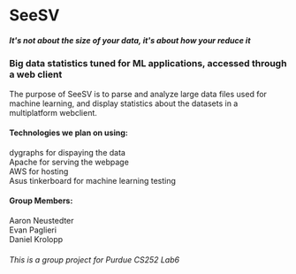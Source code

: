 # SeeSV
##### It's not about the size of your data, it's about how your reduce it

### Big data statistics tuned for ML applications, accessed through a web client
The purpose of SeeSV is to parse and analyze large data files used for machine learning, and display statistics about the datasets in a multiplatform webclient.

#### Technologies we plan on using:  
dygraphs for dispaying the data  
Apache for serving the webpage  
AWS for hosting  
Asus tinkerboard for machine learning testing  
  
  
#### Group Members:  
Aaron Neustedter  
Evan Paglieri  
Daniel Krolopp

###### This is a group project for Purdue CS252 Lab6
